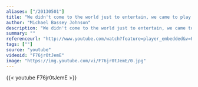 ```yaml
---
aliases: ["/20130501"]
title: "We didn't come to the world just to entertain, we came to play remarkable roles, and our reward is to see you doing more than us."
author: "Michael Bassey Johnson"
description: "We didn't come to the world just to entertain, we came to play remarkable roles, and our reward is to see you doing more than us. - Michael Bassey Johnson quotes from GetInspired365.com"
summary: ""
referenceurl: "http://www.youtube.com/watch?feature=player_embedded&v=F76jr0tJemE#!"
tags: [""]
source: "youtube"
videoid: "F76jr0tJemE"
image: "https://img.youtube.com/vi/F76jr0tJemE/0.jpg"
---
```


{{< youtube F76jr0tJemE >}}
